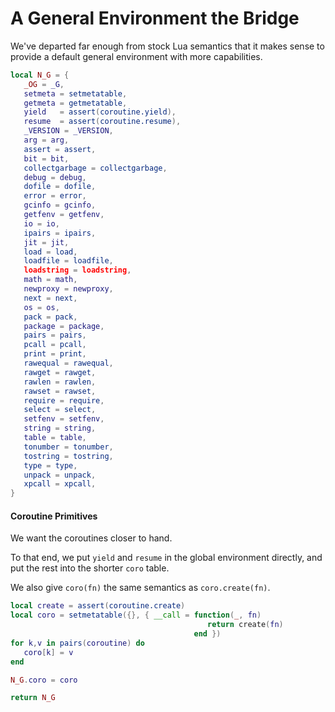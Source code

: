 # A General Environment the Bridge


  We've departed far enough from stock Lua semantics that it makes sense to
provide a default general environment with more capabilities\.

```lua
local N_G = {
   _OG = _G,
   setmeta = setmetatable,
   getmeta = getmetatable,
   yield   = assert(coroutine.yield),
   resume  = assert(coroutine.resume),
   _VERSION = _VERSION,
   arg = arg,
   assert = assert,
   bit = bit,
   collectgarbage = collectgarbage,
   debug = debug,
   dofile = dofile,
   error = error,
   gcinfo = gcinfo,
   getfenv = getfenv,
   io = io,
   ipairs = ipairs,
   jit = jit,
   load = load,
   loadfile = loadfile,
   loadstring = loadstring,
   math = math,
   newproxy = newproxy,
   next = next,
   os = os,
   pack = pack,
   package = package,
   pairs = pairs,
   pcall = pcall,
   print = print,
   rawequal = rawequal,
   rawget = rawget,
   rawlen = rawlen,
   rawset = rawset,
   require = require,
   select = select,
   setfenv = setfenv,
   string = string,
   table = table,
   tonumber = tonumber,
   tostring = tostring,
   type = type,
   unpack = unpack,
   xpcall = xpcall,
}
```


#### Coroutine Primitives

We want the coroutines closer to hand\.

To that end, we put `yield` and `resume` in the global environment directly,
and put the rest into the shorter `coro` table\.

We also give `coro(fn)` the same semantics as `coro.create(fn)`\.

```lua
local create = assert(coroutine.create)
local coro = setmetatable({}, { __call = function(_, fn)
                                            return create(fn)
                                         end })
for k,v in pairs(coroutine) do
   coro[k] = v
end

N_G.coro = coro
```

```lua
return N_G
```
